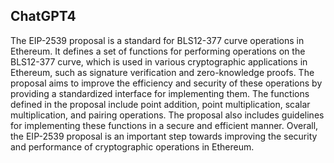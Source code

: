 ## ChatGPT4

The EIP-2539 proposal is a standard for BLS12-377 curve operations in Ethereum. It defines a set of functions for performing operations on the BLS12-377 curve, which is used in various cryptographic applications in Ethereum, such as signature verification and zero-knowledge proofs. The proposal aims to improve the efficiency and security of these operations by providing a standardized interface for implementing them. The functions defined in the proposal include point addition, point multiplication, scalar multiplication, and pairing operations. The proposal also includes guidelines for implementing these functions in a secure and efficient manner. Overall, the EIP-2539 proposal is an important step towards improving the security and performance of cryptographic operations in Ethereum.
